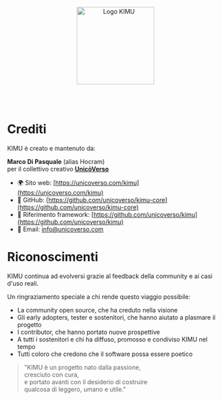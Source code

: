 <p align="center">
  <img src="/images/logo_kimu.png" alt="Logo KIMU" width="180" />
</p>
<br>
<br>

# Crediti

KIMU è creato e mantenuto da:

**Marco Di Pasquale** (alias Hocram)  
per il collettivo creativo **[UnicòVerso](https://unicoverso.com)**

- 🌍 Sito web: [https://unicoverso.com/kimu](https://unicoverso.com/kimu)
- 🐙 GitHub: [https://github.com/unicoverso/kimu-core](https://github.com/unicoverso/kimu-core)
- 🚀 Riferimento framework: [https://github.com/unicoverso/kimu](https://github.com/unicoverso/kimu)
- 📧 Email: [info@unicoverso.com](mailto:info@unicoverso.com)

# Riconoscimenti

KIMU continua ad evolversi grazie al feedback della community e ai casi d'uso reali.

Un ringraziamento speciale a chi rende questo viaggio possibile:
- La community open source, che ha creduto nella visione
- Gli early adopters, tester e sostenitori, che hanno aiutato a plasmare il progetto
- I contributor, che hanno portato nuove prospettive
- A tutti i sostenitori e chi ha diffuso, promosso e condiviso KIMU nel tempo
- Tutti coloro che credono che il software possa essere poetico

> "KIMU è un progetto nato dalla passione,  
> cresciuto con cura,  
> e portato avanti con il desiderio di costruire  
> qualcosa di leggero, umano e utile."
